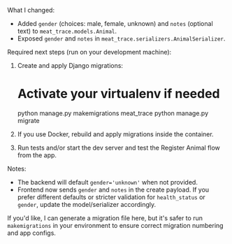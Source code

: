 What I changed:

- Added `gender` (choices: male, female, unknown) and `notes` (optional text) to `meat_trace.models.Animal`.
- Exposed `gender` and `notes` in `meat_trace.serializers.AnimalSerializer`.

Required next steps (run on your development machine):

1. Create and apply Django migrations:

   # Activate your virtualenv if needed
   python manage.py makemigrations meat_trace
   python manage.py migrate

2. If you use Docker, rebuild and apply migrations inside the container.

3. Run tests and/or start the dev server and test the Register Animal flow from the app.

Notes:
- The backend will default `gender='unknown'` when not provided.
- Frontend now sends `gender` and `notes` in the create payload. If you prefer different defaults or stricter validation for `health_status` or `gender`, update the model/serializer accordingly.

If you'd like, I can generate a migration file here, but it's safer to run `makemigrations` in your environment to ensure correct migration numbering and app configs.
